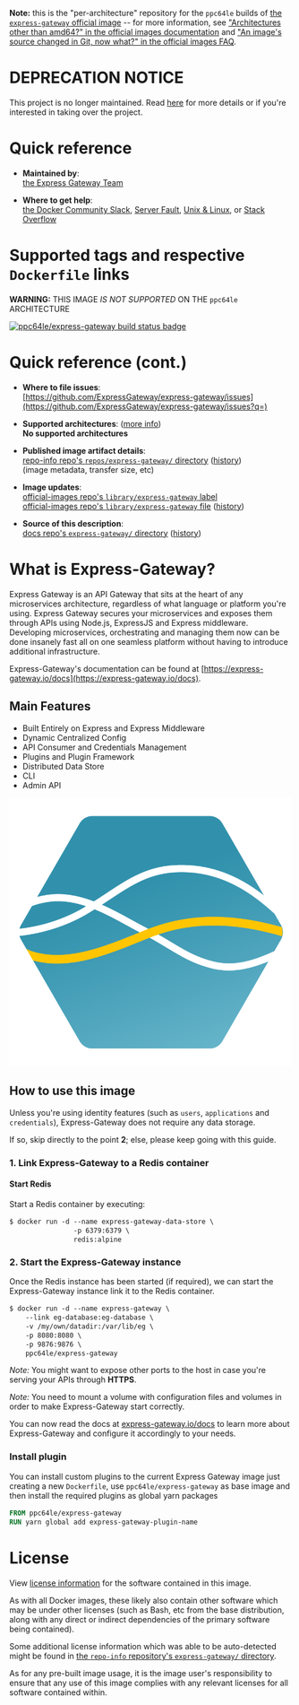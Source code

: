 <!--

********************************************************************************

WARNING:

    DO NOT EDIT "express-gateway/README.md"

    IT IS AUTO-GENERATED

    (from the other files in "express-gateway/" combined with a set of templates)

********************************************************************************

-->

**Note:** this is the "per-architecture" repository for the `ppc64le` builds of [the `express-gateway` official image](https://hub.docker.com/_/express-gateway) -- for more information, see ["Architectures other than amd64?" in the official images documentation](https://github.com/docker-library/official-images#architectures-other-than-amd64) and ["An image's source changed in Git, now what?" in the official images FAQ](https://github.com/docker-library/faq#an-images-source-changed-in-git-now-what).

# **DEPRECATION NOTICE**

This project is no longer maintained. Read [here](https://github.com/ExpressGateway/express-gateway/issues/1011#issuecomment-748354599) for more details or if you're interested in taking over the project.

# Quick reference

-	**Maintained by**:  
	[the Express Gateway Team](https://github.com/ExpressGateway/express-gateway)

-	**Where to get help**:  
	[the Docker Community Slack](https://dockr.ly/comm-slack), [Server Fault](https://serverfault.com/help/on-topic), [Unix & Linux](https://unix.stackexchange.com/help/on-topic), or [Stack Overflow](https://stackoverflow.com/help/on-topic)

# Supported tags and respective `Dockerfile` links

**WARNING:** THIS IMAGE *IS NOT SUPPORTED* ON THE `ppc64le` ARCHITECTURE

[![ppc64le/express-gateway build status badge](https://img.shields.io/jenkins/s/https/doi-janky.infosiftr.net/job/multiarch/job/ppc64le/job/express-gateway.svg?label=ppc64le/express-gateway%20%20build%20job)](https://doi-janky.infosiftr.net/job/multiarch/job/ppc64le/job/express-gateway/)

# Quick reference (cont.)

-	**Where to file issues**:  
	[https://github.com/ExpressGateway/express-gateway/issues](https://github.com/ExpressGateway/express-gateway/issues?q=)

-	**Supported architectures**: ([more info](https://github.com/docker-library/official-images#architectures-other-than-amd64))  
	**No supported architectures**

-	**Published image artifact details**:  
	[repo-info repo's `repos/express-gateway/` directory](https://github.com/docker-library/repo-info/blob/master/repos/express-gateway) ([history](https://github.com/docker-library/repo-info/commits/master/repos/express-gateway))  
	(image metadata, transfer size, etc)

-	**Image updates**:  
	[official-images repo's `library/express-gateway` label](https://github.com/docker-library/official-images/issues?q=label%3Alibrary%2Fexpress-gateway)  
	[official-images repo's `library/express-gateway` file](https://github.com/docker-library/official-images/blob/master/library/express-gateway) ([history](https://github.com/docker-library/official-images/commits/master/library/express-gateway))

-	**Source of this description**:  
	[docs repo's `express-gateway/` directory](https://github.com/docker-library/docs/tree/master/express-gateway) ([history](https://github.com/docker-library/docs/commits/master/express-gateway))

# What is Express-Gateway?

Express Gateway is an API Gateway that sits at the heart of any microservices architecture, regardless of what language or platform you're using. Express Gateway secures your microservices and exposes them through APIs using Node.js, ExpressJS and Express middleware. Developing microservices, orchestrating and managing them now can be done insanely fast all on one seamless platform without having to introduce additional infrastructure.

Express-Gateway's documentation can be found at [https://express-gateway.io/docs](https://express-gateway.io/docs).

## Main Features

-	Built Entirely on Express and Express Middleware
-	Dynamic Centralized Config
-	API Consumer and Credentials Management
-	Plugins and Plugin Framework
-	Distributed Data Store
-	CLI
-	Admin API

![logo](https://raw.githubusercontent.com/docker-library/docs/8ee4b026326a61ab0ccf22634eacbbbfbfaaf678/express-gateway/logo.png)

## How to use this image

Unless you're using identity features (such as `users`, `applications` and `credentials`), Express-Gateway does not require any data storage.

If so, skip directly to the point **2**; else, please keep going with this guide.

### 1. Link Express-Gateway to a Redis container

#### Start Redis

Start a Redis container by executing:

```shell
$ docker run -d --name express-gateway-data-store \
                -p 6379:6379 \
                redis:alpine
```

### 2. Start the Express-Gateway instance

Once the Redis instance has been started (if required), we can start the Express-Gateway instance link it to the Redis container.

```shell
$ docker run -d --name express-gateway \
    --link eg-database:eg-database \
    -v /my/own/datadir:/var/lib/eg \
    -p 8080:8080 \
    -p 9876:9876 \
    ppc64le/express-gateway
```

*Note:* You might want to expose other ports to the host in case you're serving your APIs through **HTTPS**.

*Note:* You need to mount a volume with configuration files and volumes in order to make Express-Gateway start correctly.

You can now read the docs at [express-gateway.io/docs](http://express-gateway.io/docs) to learn more about Express-Gateway and configure it accordingly to your needs.

### Install plugin

You can install custom plugins to the current Express Gateway image just creating a new `Dockerfile`, use `ppc64le/express-gateway` as base image and then install the required plugins as global yarn packages

```dockerfile
FROM ppc64le/express-gateway
RUN yarn global add express-gateway-plugin-name
```

# License

View [license information](https://github.com/ExpressGateway/express-gateway/blob/master/LICENSE) for the software contained in this image.

As with all Docker images, these likely also contain other software which may be under other licenses (such as Bash, etc from the base distribution, along with any direct or indirect dependencies of the primary software being contained).

Some additional license information which was able to be auto-detected might be found in [the `repo-info` repository's `express-gateway/` directory](https://github.com/docker-library/repo-info/tree/master/repos/express-gateway).

As for any pre-built image usage, it is the image user's responsibility to ensure that any use of this image complies with any relevant licenses for all software contained within.
